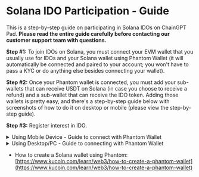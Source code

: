 # Solana IDO Participation - Guide

This is a step-by-step guide on participating in Solana IDOs on ChainGPT Pad. **Please read the entire guide carefully before contacting our customer support team with questions.**

**Step #1:** To join IDOs on Solana, you must connect your EVM wallet that you usually use for IDOs and your Solana wallet using Phantom Wallet (it will automatically be connected and paired to your account; you won't have to pass a KYC or do anything else besides connecting your wallet).

**Step #2:** Once your Phantom wallet is connected, you must add your sub-wallets that can receive USDT on Solana (in case you choose to receive a refund) and a sub-wallet that can receive the IDO token. Adding those wallets is pretty easy, and there's a step-by-step guide below with screenshots of how to do it on desktop or mobile (please view the step-by-step guide).

**Step #3:** Register interest in IDO.

<details>

<summary>Using Mobile Device - Guide to connect with Phantom Wallet</summary>

#### Step 1: Log in to ChainGPT Pad using your KYC'd wallet via Phantom wallet. <a href="#step-1-log-in-to-chaingpt-pad-using-your-kycd-wallet-via-phantom-wallet" id="step-1-log-in-to-chaingpt-pad-using-your-kycd-wallet-via-phantom-wallet"></a>

You must Import your EVM wallet to Phantom with the wallet you KYC'd and Staked $CGPT with.

#### Step 2: Go to your Phantom Wallet and click "USDT." <a href="#step-2-go-to-your-phantom-wallet-and-click-usdt" id="step-2-go-to-your-phantom-wallet-and-click-usdt"></a>

![](https://docs.chaingpt.org/\~gitbook/image?url=https%3A%2F%2Flh7-rt.googleusercontent.com%2Fdocsz%2FAD\_4nXdivbGut4JfDETb3glXoLq-pQTtNKGgaoA-pD90y6Tr\_1XnLyJuphQSpEzpd51sXVRicjDd-EuZfAowCBZEbi8YiOHM-ZwV6z7MsUhba2Nbxf8eP3ZQ-4Ul\_nY2lnJyGCWsWRPTOpwCfXn0-eSi4PzBVEuA%3Fkey%3DoK10reX-SyZxz0MCnUXWag\&width=300\&dpr=4\&quality=100\&sign=74136e05\&sv=1)

#### Step 3: Click "More." <a href="#step-3-click-more" id="step-3-click-more"></a>

![](https://docs.chaingpt.org/\~gitbook/image?url=https%3A%2F%2Flh7-rt.googleusercontent.com%2Fdocsz%2FAD\_4nXfaldGYGpcYP2omeptkVdboxEVGBNiTKOD6qDL6ZDFVW8ufk\_zqMkjEHYCritDMx81q7Z68NTgww5PulK4pvaj781uZZYO\_eMiJKXAxbAvfZhvRIkds9KtTMz-FrUWEp7YQ2mBwx54bXpG6JXAy8pwTg6m9%3Fkey%3DoK10reX-SyZxz0MCnUXWag\&width=300\&dpr=4\&quality=100\&sign=33ebfac1\&sv=1)

#### Step 4: Click "View on Solscan." <a href="#step-4-click-view-on-solscan" id="step-4-click-view-on-solscan"></a>

![](https://docs.chaingpt.org/\~gitbook/image?url=https%3A%2F%2Flh7-rt.googleusercontent.com%2Fdocsz%2FAD\_4nXdwti4EvoSxjSyjuoXfDf2AHr7f8kKU8\_O8otJpebPf5d\_D57y1SrpqeF8nTD5EVmNve0w4znx9mRWCPTAXFIcFzRK2eof4HBmIhDRgQW-LYel4Xqes3dhOXc4mf1FuEDwC\_U-DfJQU4yZSoEBpt7QEg64r%3Fkey%3DoK10reX-SyZxz0MCnUXWag\&width=300\&dpr=4\&quality=100\&sign=a8ede5ce\&sv=1)

#### Step 5: Copy the address AFTER the forward-slash ( / ) in the search bar. <a href="#step-5-copy-the-address-after-the-forward-slash-in-the-search-bar" id="step-5-copy-the-address-after-the-forward-slash-in-the-search-bar"></a>

![](https://docs.chaingpt.org/\~gitbook/image?url=https%3A%2F%2Flh7-rt.googleusercontent.com%2Fdocsz%2FAD\_4nXfVMm7\_-Fc7ClhvZxS6tnXVoFrzvxaD7x0z5E5sYG8q\_cxnt22qX5ri36sSCJbDiDLSy5Jg2\_D65Ze5gbEQnW1-uRhhT49Tfdrg0QtLUPD-Q56xwRm0qKme4NwfRXtxP1cvTytoh0s\_MIDp3cYHFgD2eRQu%3Fkey%3DoK10reX-SyZxz0MCnUXWag\&width=300\&dpr=4\&quality=100\&sign=a282d284\&sv=1)

#### Step 6: Click the "Connect Wallet" button on the IDO page and connect your EVM wallet. <a href="#step-6-click-the-connect-wallet-button-on-the-ido-page-and-connect-your-evm-wallet" id="step-6-click-the-connect-wallet-button-on-the-ido-page-and-connect-your-evm-wallet"></a>

![](https://docs.chaingpt.org/\~gitbook/image?url=https%3A%2F%2Flh7-rt.googleusercontent.com%2Fdocsz%2FAD\_4nXevT0Wma5I57MScVcv4jzpPokNU8yGvj-kZi0-QmzoHeIVfqixuSqwpMibhLqLPmkk5bvhPM2xc161wMECX-5tPgqkDNQ6gnj1mlTnT7ZPLigX9yg1dR6\_4f5RvKoKhvX\_ufiemiEt7\_rJ4LjZMsA5aR21o%3Fkey%3DoK10reX-SyZxz0MCnUXWag\&width=300\&dpr=4\&quality=100\&sign=54bbef67\&sv=1)

#### Step 7: Choose any network, then click "MetaMask." <a href="#step-7-choose-any-network-then-click-metamask" id="step-7-choose-any-network-then-click-metamask"></a>

![](https://docs.chaingpt.org/\~gitbook/image?url=https%3A%2F%2Flh7-rt.googleusercontent.com%2Fdocsz%2FAD\_4nXepK5eg5x6jgzPrFmMUvCX0VxLRyGFjzEhJq4bnM5gtrVfbQCvdAnsuR0Gq\_YdM6rktSRnOmXLFbYrTnkg03karPUrhnI00nuJlhaskPCtQmC98g21ICz8\_NOf2qI-VzCE86Tas1it\_VxEDIRrSpB6bwc1b%3Fkey%3DoK10reX-SyZxz0MCnUXWag\&width=300\&dpr=4\&quality=100\&sign=6cfe437e\&sv=1)

#### Step 8: Click "Connect Phantom" at the top of the IDO page. <a href="#step-8-click-connect-phantom-at-the-top-of-the-ido-page" id="step-8-click-connect-phantom-at-the-top-of-the-ido-page"></a>

![](https://docs.chaingpt.org/\~gitbook/image?url=https%3A%2F%2Flh7-rt.googleusercontent.com%2Fdocsz%2FAD\_4nXeZ1tZMb\_fEiyoYzpL\_wsnPPZwtHyJHe\_FJS-YWof\_FUK3MWJsh\_LGDjzTIy2SDHCCHnD7\_9IF81sgF7JwxW5Q5Vhake4Y2D-0wyQNQldLYkC7RXkrKcAcJ2CWOLvh-Gidtxsv718DXObI05ZR8kFHx35o%3Fkey%3DoK10reX-SyZxz0MCnUXWag\&width=300\&dpr=4\&quality=100\&sign=81472227\&sv=1)

#### Step 9: Click "Phantom Wallet" at the bottom of the popup. <a href="#step-9-click-phantom-wallet-at-the-bottom-of-the-popup" id="step-9-click-phantom-wallet-at-the-bottom-of-the-popup"></a>

![](https://docs.chaingpt.org/\~gitbook/image?url=https%3A%2F%2Flh7-rt.googleusercontent.com%2Fdocsz%2FAD\_4nXfAjB2iLOV-HP7gYrxIwglN3gCN33U\_p42MfYUYWnQB4hHYBrpuDSr8LD-3sYkxg84oqn0eQkWJ3Lok3LD0mFD35vugjrst8kJ3J9W-jRh5kO060SrWPUmLG6OCRVc26x4bpgW1yOV-6IS\_xKhSiNuo7ALQ%3Fkey%3DoK10reX-SyZxz0MCnUXWag\&width=300\&dpr=4\&quality=100\&sign=51c7364c\&sv=1)

#### Step 10: Click "Continue." <a href="#step-10-click-continue" id="step-10-click-continue"></a>

![](https://docs.chaingpt.org/\~gitbook/image?url=https%3A%2F%2Flh7-rt.googleusercontent.com%2Fdocsz%2FAD\_4nXdCwBUgNofyV8alzItLi\_SeF7f-BQ5n-7SziUDUJmYSf4PcJ51G8GpX3PXD4prUi02DOPG43lriGs33fHcd7BZNXXURQrFA1vrVncWTccmrMQ-m0Eg7z5\_nJXF4zU92Yx-maH1tE4nkLpJfVtGPQzY-HwvO%3Fkey%3DoK10reX-SyZxz0MCnUXWag\&width=300\&dpr=4\&quality=100\&sign=25075733\&sv=1)

#### Step 11: Click "Create Account." <a href="#step-11-click-create-account" id="step-11-click-create-account"></a>

![](https://docs.chaingpt.org/\~gitbook/image?url=https%3A%2F%2Flh7-rt.googleusercontent.com%2Fdocsz%2FAD\_4nXft6-ZmPDo3C7P9F30xuvL-3f6dzj6YWKZqOiWOztBeLPTjvhJLvC0NyuQpncWR8Hm2arpfAk9PnZHzdkhlosW1AuE5ukxuxsCoEueR6hrr2q17sAlA9seCV7MaY8wxhQU6YzyEe3QTgmDx1PvusPQVtkc%3Fkey%3DoK10reX-SyZxz0MCnUXWag\&width=300\&dpr=4\&quality=100\&sign=77df206d\&sv=1)

#### Step 12: Click "Confirm." <a href="#step-12-click-confirm" id="step-12-click-confirm"></a>

![](https://docs.chaingpt.org/\~gitbook/image?url=https%3A%2F%2Flh7-rt.googleusercontent.com%2Fdocsz%2FAD\_4nXcwQ-UQ\_9NhMrmLIPEKufs5eZ3RFssARH-3rO7LKCONBoWTdlMwADeoK\_NNq7uLGY222xkvlHuqBHv6VcWIF6U-fJvabH9MkhWUYB-dx\_3OWtLRNKOBwAmSlA-7CB5kyz3IFhap2YaFu1pt31WYg5oWLLcp%3Fkey%3DoK10reX-SyZxz0MCnUXWag\&width=300\&dpr=4\&quality=100\&sign=97ee46f6\&sv=1)

#### Step 13: Paste the address from step 4 in the "Refund Token" box. <a href="#step-13-paste-the-address-from-step-4-in-the-refund-token-box" id="step-13-paste-the-address-from-step-4-in-the-refund-token-box"></a>

![](https://docs.chaingpt.org/\~gitbook/image?url=https%3A%2F%2Flh7-rt.googleusercontent.com%2Fdocsz%2FAD\_4nXfWhG3fTAWC1C-e3UKhh9T5lkKCiv3avrhCogQ6btrWnHvsQk-DPCeUQ--WVtIWIZrrEiOn\_3wIeYzKrzPIbN29B38Y5nPgpdSPHKCyRQk9FRrE6PwWhUPsF9mValbbZthDLur845GQ9blky8SF1Wds9BA%3Fkey%3DoK10reX-SyZxz0MCnUXWag\&width=300\&dpr=4\&quality=100\&sign=fefa1697\&sv=1)

#### Step 14: Click "Confirm." <a href="#step-14-click-confirm" id="step-14-click-confirm"></a>

![](https://docs.chaingpt.org/\~gitbook/image?url=https%3A%2F%2Flh7-rt.googleusercontent.com%2Fdocsz%2FAD\_4nXdKm-8sAxI1vlC\_5TvjZ5HuOAju5wBi9UTsKBiIDhJWiTWcviL8d05G\_FDV1okioXjbkTNIwS5z1msRnFXqkc482egIXRiSO02s7oMLJVzrNUJGcqqHfRs5uvOxXcy437j\_gJbiidhAbByBfhUs-NUefhH0%3Fkey%3DoK10reX-SyZxz0MCnUXWag\&width=300\&dpr=4\&quality=100\&sign=cab32e5d\&sv=1)

#### Step 15: Click "Confirm." <a href="#step-15-click-confirm" id="step-15-click-confirm"></a>

![](https://docs.chaingpt.org/\~gitbook/image?url=https%3A%2F%2Flh7-rt.googleusercontent.com%2Fdocsz%2FAD\_4nXdxS8N0Lu-TIdHbsWJWw4Msi0hdiovgeqe1AamLoR1xMsQQv9ZoAE7DOJvZHelv2n-cz5xPQiTwEfIvvCuTLp7m2TYV4gKmI3Wq6rekZkebI4w181GJO8hKCDAju-FOUZw2bdOHXbB85YjASsD5QVw4GP4%3Fkey%3DoK10reX-SyZxz0MCnUXWag\&width=300\&dpr=4\&quality=100\&sign=710f840b\&sv=1)

#### Step 16: Now that you have connected your wallet, you can register interest for the IDO. <a href="#step-16-now-that-you-have-connected-your-wallet-you-can-register-interest-for-the-ido" id="step-16-now-that-you-have-connected-your-wallet-you-can-register-interest-for-the-ido"></a>

(If you don’t see this screen, ensure you followed all the steps above correctly. If it still doesn’t appear, ask a CM for help in our [Telegram group](https://t.me/chaingpt) or [Discord](https://docs.chaingpt.org/the-ecosystem/chaingpt-pad/www.discord.gg/chaingpt).)

![](https://docs.chaingpt.org/\~gitbook/image?url=https%3A%2F%2Flh7-rt.googleusercontent.com%2Fdocsz%2FAD\_4nXci7hOvlyWyw8lL7O2i7UA0UUNobaWm7-bashUUEyHlhKv37pvVlxLszvDx4H3dFI3MCroyjHNHDIVM7MNjp0YvaCUxaa9UZk58WxBpwe0MPEwZmlAzftqGwzRa1OmnbBXfGt5A7VCBhYaUr9QVDPJ1glvD%3Fkey%3DoK10reX-SyZxz0MCnUXWag\&width=300\&dpr=4\&quality=100\&sign=32fb514d\&sv=1)

#### Step 17: From this point forward, the rest of the IDO will function as it does for all other chains. <a href="#step-17-from-this-point-forward-the-rest-of-the-ido-will-function-as-it-does-for-all-other-chains" id="step-17-from-this-point-forward-the-rest-of-the-ido-will-function-as-it-does-for-all-other-chains"></a>

You should now be able to register your interest in the IDO.

![](https://docs.chaingpt.org/\~gitbook/image?url=https%3A%2F%2Flh7-rt.googleusercontent.com%2Fdocsz%2FAD\_4nXeOY0cXgrhEtQCj8GMDOEjP-cqX8VQv1PElRHyUpQvGVuVu0whf27NG7sFche5enCBf6WHACzVEOmPHwHK257cXxxc-FgjVuzvBsBWTz-Wfkf5c7XaFuusQyYcG-tAH35T0g65uvxRyXQUrDx-RIp9jHe9Q%3Fkey%3DoK10reX-SyZxz0MCnUXWag\&width=300\&dpr=4\&quality=100\&sign=3c6ffbb5\&sv=1)

\


</details>

<details>

<summary>Using Desktop/PC -  Guide to connecting with Phantom Wallet</summary>

### Step 1: Connect Phantom wallet.

<img src="https://lh7-rt.googleusercontent.com/docsz/AD_4nXcdCl_1ZMN9CQD1UaWfCiqLS53lr1SlmIzBaVGkvn4xuIbD42klMX-L0U3Q946k3doKa58YNm7TYGO0_TeBUXPLwF550EYQx3IeI8xntEpeiH169y9JTbc6KeDBy6Un2VzWjk09XGwdbWv67Sw8SrboqaPP?key=pJ11xngXYM0Ts19dj4Ieug" alt="" data-size="original">

### &#x20;Step 2: Click the "Continue button."

<img src="https://lh7-rt.googleusercontent.com/docsz/AD_4nXfT-rZSy88zvafYcnMlm6V6gtcQ7xVs6tGXzpnUxJWXmCYFxjLZYDc3GP3cRyQ2lViro0SFbm80EpE5LADCzNUaybk1cXXddn-oXnRAKBOHaJI4Gy-XIZey39ohnKRW4CctfcZ3lI0wfq9xEiQbkJoGmhU?key=pJ11xngXYM0Ts19dj4Ieug" alt="" data-size="original">



### Step 3: Click the "Create Account" button.

<img src="https://lh7-rt.googleusercontent.com/docsz/AD_4nXfsMruwYZ1vR8SGT4kXo0QKsK0fbvgOLFFy29-3JljciA97MsYI7ScAgvA5PEYkmg5GTxlToybiFccrI7ESMrCsfAAoBpm5XuKDnlMkvjFE-1lcbsXTdicpx6sU8-oOaCGCVLtxeBUTo4pkKw89sgmjvYNn?key=pJ11xngXYM0Ts19dj4Ieug" alt="" data-size="original">

### &#x20;Step 4: Go to Phantom and press on the "USDT."

<img src="https://lh7-rt.googleusercontent.com/docsz/AD_4nXd1YLplQ4bEmkLmNB3YMn4BBz5ufmwdn7AR4Jlj28ApzXAH4cJmyEqUm4P7-1kH-TnVuamVRgluZPQxsqkvAhs_GsPh8D0WBSOt45KDDSnx9NbowzQKKgzRMF4L-Y5BeZzwdtIx7NL9OhmllNnOqzGj3x7F?key=pJ11xngXYM0Ts19dj4Ieug" alt="" data-size="original">



### Step 5: Press on "More."

<img src="https://lh7-rt.googleusercontent.com/docsz/AD_4nXfa6O2rdA4mjVn9Kz3TJ00Jvnwca2RR5bY3CW95vqxxnLqhzSy1XXNfrBxCH2wG9dxHx9m0a7cdAPrJ--YEjYEGFtoL6AYcuZgZE8dlO_X_v6R6KeV_XDdipusMsm6x-rW8sMA6nsDtEbo0JNKhZzVP4l4?key=pJ11xngXYM0Ts19dj4Ieug" alt="" data-size="original">



### Step 6: Press "View on Solscan."

<img src="https://lh7-rt.googleusercontent.com/docsz/AD_4nXcoxZo4hv79aO1bZjIQyjDFXbDhIx8-7hJ_FGfBeNW94MWcRC-_RkcejApc0VggEmCMV9BVnbuOlR0-XiA3P6K1OhN0BNK4cjXV_VUn8NDlRiG3xxtmCiUbkK1w4yVJco8f5j5695qIClC8IyzIwDVA8RE-?key=pJ11xngXYM0Ts19dj4Ieug" alt="" data-size="original">



### Step 7: Copy the address after the slash in the search bar (without the slash).

<img src="https://lh7-rt.googleusercontent.com/docsz/AD_4nXdcCicd1mMNScrRz01LQGAgRdxg3GErBD2Zruzs4ojf5n_opDKKUXEw-QrJ2GI8FYcjDOL2wemruVgR4HnDL6WcciEVi-dHNNnp8yOxLW9dxIyjuVXSkAgafYFz7cOg0yXbxZ4We2dPEFaaT-qqUD6u09iw?key=pJ11xngXYM0Ts19dj4Ieug" alt="" data-size="original">



### Step 8: Paste the address in the "Refund Token."

<img src="https://lh7-rt.googleusercontent.com/docsz/AD_4nXdUFICyzqK90NwSUeHYeicRbUYJaKGIoO7tW4j7JA-cK3NIvkS1BF4WwVm63Wf-unn0Kw23b2o-BySQeIC-DcjK2tbHPIktZ1woA7CBHosmgzUqZncLNh3rD0GLN5SoqkXQfLcPmhnPoDiZvPeSiHnM9xVH?key=pJ11xngXYM0Ts19dj4Ieug" alt="" data-size="original">



### Step 9: Press "Confirm."

<img src="https://lh7-rt.googleusercontent.com/docsz/AD_4nXcYr378rkKqruXyq5jSLt0CTBfXIST57TVqVijUAplzWol9Qo0AsRUeKRbJzXl69so5BieGWX4-PoqDLPlFJEfltQb1ksPQsdDJP4kytvQoEyOoNLGrvrjAD1He00I1HwVqnekxWBK3hnmbjxrmgQGeloKD?key=pJ11xngXYM0Ts19dj4Ieug" alt="" data-size="original">



### Step 10: Press "Confirm" in the MetaMask.

<img src="https://lh7-rt.googleusercontent.com/docsz/AD_4nXfIl0kN6DqN94o-kvuVNLzivoRHPnzTI1sJOZ73QnqIFCoztcHHRoH3u6IIIKflEOmt8sQd4LRCi4pElcCAiMOZUSacWdGVkHJs6ymsaFgvQRaZX437EaxLjZ3lTs21Mh9n4CgZYVWgL8_DnxRK3Z5Ebe9x?key=pJ11xngXYM0Ts19dj4Ieug" alt="" data-size="original">



### Step 11: Now that you have connected your wallet, you can register interest in the IDO.&#x20;

(If you don’t see that screen, check that you followed all the steps correctly. If it still doesn’t appear, ask the CM on our [Telegram group](https://t.me/chaingpt) or [Discord](https://www.discord.gg/chaingpt) for help.)

<img src="https://lh7-rt.googleusercontent.com/docsz/AD_4nXd8-Phxn-ueXKYoIhkJqjSxjGceJ2DcyJUn05Uv_qEOrCgK6WD6TVqGrBfzns4PXCYNZmQfP2tsurRjftn1hHd2McyiNtxC_BTf4-_EDCnyspoRHobKeITSaKQy2wwFJ5110-C8Z_XUWk4mcjqYdMvOjNaW?key=pJ11xngXYM0Ts19dj4Ieug" alt="" data-size="original">

### Step 12: From this point forward, the rest of the IDO will function as it does for all other chains. You should now be able to register your interest in the IDO.&#x20;

<img src="../../.gitbook/assets/telegram-cloud-photo-size-5-6210573335251764677-y.jpg" alt="" data-size="original">



</details>

* How to create a Solana wallet using Phantom: [https://www.kucoin.com/learn/web3/how-to-create-a-phantom-wallet](https://www.kucoin.com/learn/web3/how-to-create-a-phantom-wallet)
